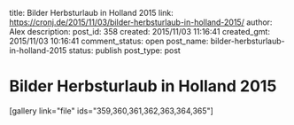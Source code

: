 title: Bilder Herbsturlaub in Holland 2015
link: https://cronj.de/2015/11/03/bilder-herbsturlaub-in-holland-2015/
author: Alex
description: 
post_id: 358
created: 2015/11/03 11:16:41
created_gmt: 2015/11/03 10:16:41
comment_status: open
post_name: bilder-herbsturlaub-in-holland-2015
status: publish
post_type: post

# Bilder Herbsturlaub in Holland 2015

[gallery link="file" ids="359,360,361,362,363,364,365"]